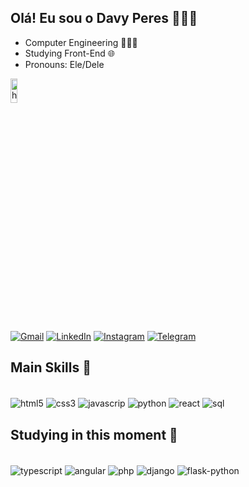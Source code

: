 
## Olá! Eu sou o Davy Peres 👋🏻😁

- Computer Engineering 👩🏻‍💻
- Studying Front-End 🌐
- Pronouns: Ele/Dele

<img align="center" width="15%" height="10%" alt="html5" src="https://media4.giphy.com/media/v1.Y2lkPTc5MGI3NjExYW9zZDJ3dGlmMzV6eXd3eTVpZXFwdmZkNWw0ajB2cmptZWFjMXhodCZlcD12MV9pbnRlcm5hbF9naWZfYnlfaWQmY3Q9Zw/TFPdmm3rdzeZ0kP3zG/giphy.webp" />

[![Gmail](https://img.shields.io/badge/-Gmail-%23333?style=for-the-badge&logo=gmail&logoColor=white)](mailto:otaldodavy@gmail.com)
[![LinkedIn](https://img.shields.io/badge/LinkedIn-0077B5?style=for-the-badge&logo=linkedin&logoColor=white)](https://www.linkedin.com/in/davy-condolo-peres-6605b6236/)
[![Instagram](https://img.shields.io/badge/Instagram-E4405F?style=for-the-badge&logo=instagram&logoColor=white)](https://www.instagram.com/davy.peres/)
[![Telegram](https://img.shields.io/badge/Telegram-2CA5E0?style=for-the-badge&logo=telegram&logoColor=white)](https://t.me/davyperes)

## Main Skills 🎯
<div style= "display: inline-block"><br/>
    <img align="center" alt="html5" src="https://img.shields.io/badge/HTML5-E34F26?style=for-the-badge&logo=html5&logoColor=white" />
    <img align="center" alt="css3" src="https://img.shields.io/badge/CSS3-1572B6?style=for-the-badge&logo=css3&logoColor=white" />
    <img align="center" alt="javascrip" src="https://img.shields.io/badge/JavaScript-F7DF1E?style=for-the-badge&logo=javascript&logoColor=black" />
    <img align="center" alt="python" src="https://img.shields.io/badge/Python-14354C?style=for-the-badge&logo=python&logoColor=white" />
    <img align="center" alt="react" src="https://img.shields.io/badge/React-20232A?style=for-the-badge&logo=react&logoColor=61DAFB" />
    <img align="center" alt="sql" src="https://img.shields.io/badge/MySQL-00000F?style=for-the-badge&logo=mysql&logoColor=white" />
</div><br/>

## Studying in this moment 📖
<div style= "display: inline-block"><br/>
    <img align="center" alt="typescript" src="https://img.shields.io/badge/TypeScript-007ACC?style=for-the-badge&logo=typescript&logoColor=white" />
    <img align="center" alt="angular" src="https://img.shields.io/badge/Angular-DD0031?style=for-the-badge&logo=angular&logoColor=white" />
    <img align="center" alt="php" src="https://img.shields.io/badge/PHP-777BB4?style=for-the-badge&logo=php&logoColor=white" />
    <img align="center" alt="django" src="https://img.shields.io/badge/Django-092E20?style=for-the-badge&logo=django&logoColor=white" />
    <img align="center" alt="flask-python" src="https://img.shields.io/badge/Flask-000000?style=for-the-badge&logo=flask&logoColor=white" />
</div><br/>
